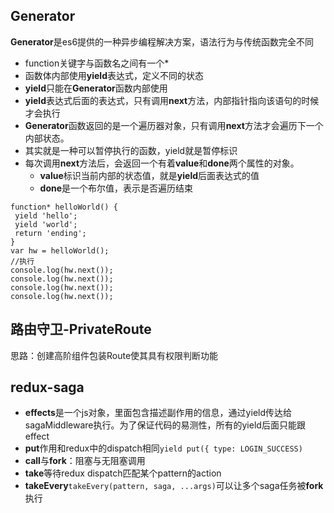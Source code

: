 ## Generator
**Generator**是es6提供的一种异步编程解决方案，语法行为与传统函数完全不同
- function关键字与函数名之间有一个*
- 函数体内部使用**yield**表达式，定义不同的状态
- **yield**只能在**Generator**函数内部使用
- **yield**表达式后面的表达式，只有调用**next**方法，内部指针指向该语句的时候才会执行
- **Generator**函数返回的是一个遍历器对象，只有调用**next**方法才会遍历下一个内部状态。
- 其实就是一种可以暂停执行的函数，yield就是暂停标识
- 每次调用**next**方法后，会返回一个有着**value**和**done**两个属性的对象。
  - **value**标识当前内部的状态值，就是**yield**后面表达式的值
  - **done**是一个布尔值，表示是否遍历结束
```
function* helloWorld() {
 yield 'hello';
 yield 'world';
 return 'ending';
}
var hw = helloWorld();
//执行
console.log(hw.next());
console.log(hw.next());
console.log(hw.next());
console.log(hw.next());
```

## 路由守卫-PrivateRoute
思路：创建高阶组件包装Route使其具有权限判断功能


## redux-saga
- **effects**是一个js对象，里面包含描述副作用的信息，通过yield传达给sagaMiddleware执行。为了保证代码的易测性，所有的yield后面只能跟effect
- **put**作用和redux中的dispatch相同``yield put({ type: LOGIN_SUCCESS)``
- **call**与**fork**：阻塞与无阻塞调用
- **take**等待redux dispatch匹配某个pattern的action
- **takeEvery**``takeEvery(pattern, saga, ...args)``可以让多个saga任务被**fork**执行